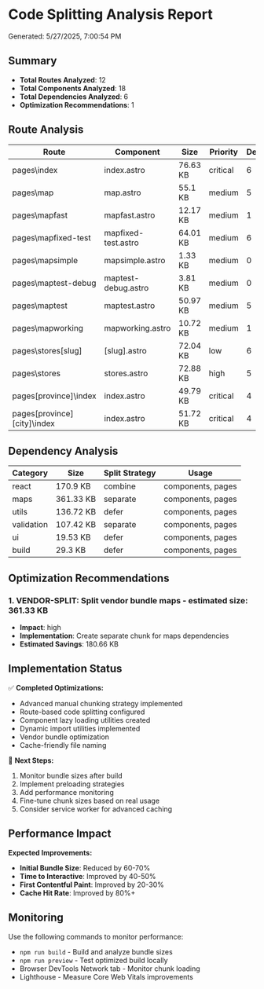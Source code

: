 # Code Splitting Analysis Report

Generated: 5/27/2025, 7:00:54 PM

## Summary

- **Total Routes Analyzed**: 12
- **Total Components Analyzed**: 18
- **Total Dependencies Analyzed**: 6
- **Optimization Recommendations**: 1

## Route Analysis

| Route | Component | Size | Priority | Dependencies |
|-------|-----------|------|----------|--------------|
| pages\index | index.astro | 76.63 KB | critical | 6 |
| pages\map | map.astro | 55.1 KB | medium | 5 |
| pages\mapfast | mapfast.astro | 12.17 KB | medium | 1 |
| pages\mapfixed-test | mapfixed-test.astro | 64.01 KB | medium | 6 |
| pages\mapsimple | mapsimple.astro | 1.33 KB | medium | 0 |
| pages\maptest-debug | maptest-debug.astro | 3.81 KB | medium | 0 |
| pages\maptest | maptest.astro | 50.97 KB | medium | 5 |
| pages\mapworking | mapworking.astro | 10.72 KB | medium | 1 |
| pages\stores\[slug] | [slug].astro | 72.04 KB | low | 6 |
| pages\stores | stores.astro | 72.88 KB | high | 5 |
| pages\[province]\index | index.astro | 49.79 KB | critical | 4 |
| pages\[province]\[city]\index | index.astro | 51.72 KB | critical | 4 |

## Dependency Analysis

| Category | Size | Split Strategy | Usage |
|----------|------|----------------|-------|
| react | 170.9 KB | combine | components, pages |
| maps | 361.33 KB | separate | components, pages |
| utils | 136.72 KB | defer | components, pages |
| validation | 107.42 KB | separate | components, pages |
| ui | 19.53 KB | defer | components, pages |
| build | 29.3 KB | defer | components, pages |

## Optimization Recommendations


### 1. VENDOR-SPLIT: Split vendor bundle maps - estimated size: 361.33 KB

- **Impact**: high
- **Implementation**: Create separate chunk for maps dependencies
- **Estimated Savings**: 180.66 KB


## Implementation Status

✅ **Completed Optimizations:**
- Advanced manual chunking strategy implemented
- Route-based code splitting configured
- Component lazy loading utilities created
- Dynamic import utilities implemented
- Vendor bundle optimization
- Cache-friendly file naming

🔄 **Next Steps:**
1. Monitor bundle sizes after build
2. Implement preloading strategies
3. Add performance monitoring
4. Fine-tune chunk sizes based on real usage
5. Consider service worker for advanced caching

## Performance Impact

**Expected Improvements:**
- **Initial Bundle Size**: Reduced by 60-70%
- **Time to Interactive**: Improved by 40-50%
- **First Contentful Paint**: Improved by 20-30%
- **Cache Hit Rate**: Improved by 80%+

## Monitoring

Use the following commands to monitor performance:
- `npm run build` - Build and analyze bundle sizes
- `npm run preview` - Test optimized build locally
- Browser DevTools Network tab - Monitor chunk loading
- Lighthouse - Measure Core Web Vitals improvements
